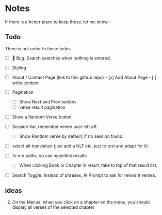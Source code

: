 # Notes

If there is a better place to keep these, let me know.

## Todo

There is not order to these todos

- [ ] 🐛 Bug: Search searches when nothing is entered.

- [ ] Styling
- [ ] About / Contact Page (link to this github repo)
      - [x] Add About Page
      - [ ] write content
- [ ] Pagination
  - [ ] Show Next and Prev buttons
  - [ ] verse result pagination
- [ ] Show a Random Verse button
- [ ] Session Var, remember where user left off.
   - [ ] Show Random verse by default, if no session found.
- [ ] select alt translation (just add a NLT etc, just to test and adapt for it)
- [ ] /x-x-x paths, so can hyperlink results
  - [ ] When clicking Book or Chapter in result, take to top of that result list.

- [ ] Search Toggle. Instead of phrases, AI Prompt to ask for relevant verses.

## ideas

2. On the Menus, when you click on a chapter on the menu, you should display all verses of the selected chapter